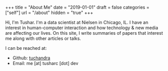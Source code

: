 +++
title = "About Me"
date = "2019-01-01"
draft = false
categories = ["self"]
url = "/about"
hidden = "true"
+++

Hi, I'm Tushar. I'm a data scientist at Nielsen in Chicago, IL. I have an interest in human-computer interaction and how technology & new media are affecting our lives. On this site, I write summaries of papers that interest me along with other articles or talks.

I can be reached at:

 * Github: [tuchandra](https://github.com/tuchandra)
 * Email: me [at] tusharc [dot] dev
